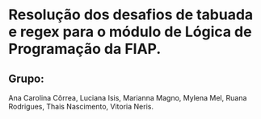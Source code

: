 # Resolução dos desafios de tabuada e regex para o módulo de Lógica de Programação da FIAP.

## Grupo:

Ana Carolina Côrrea,
Luciana Isis,
Marianna Magno, 
Mylena Mel,
Ruana Rodrigues,
Thais Nascimento,
Vitoria Neris.
